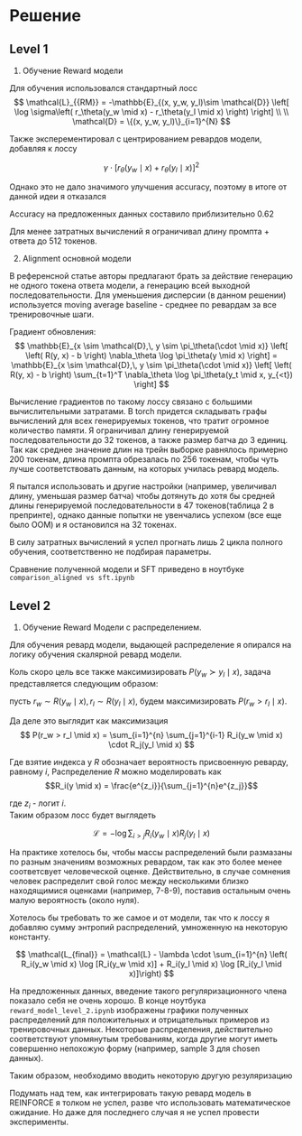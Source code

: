# Решение

## Level 1

1. Обучение Reward модели

Для обучения использовался стандартный лосс 
$$
\mathcal{L}_{{RM}} = -\mathbb{E}_{(x, y_w, y_l)\sim \mathcal{D}} \left[ \log \sigma\left( r_\theta(y_w \mid x) - r_\theta(y_l \mid x) \right) \right] \\
\\
\mathcal{D} = \{(x, y_w, y_l)\}_{i=1}^{N}
$$

Также эксперементировал с центрированием ревардов модели, добавляя к лоссу
 
$$
\gamma \cdot [r_\theta(y_w \mid x) + r_\theta(y_l \mid x)]^2
$$

Однако это не дало значимого улучшения accuracy, поэтому в итоге от данной идеи я отказался

Accuracy на предложенных данных составило приблизительно $0.62$

Для менее затратных вычислений я ограничивал длину промпта + ответа до 512 токенов.

2. Alignment основной модели

В референсной статье авторы предлагают брать за действие генерацию не одного токена ответа модели, а генерацию всей выходной последовательности. Для уменьшения дисперсии (в данном решении) используется moving average baseline - среднее по ревардам за все тренировочные шаги.

Градиент обновления:
$$
\mathbb{E}_{x \sim \mathcal{D},\, y \sim \pi_\theta(\cdot \mid x)} \left[ \left( R(y, x) - b \right) \nabla_\theta \log \pi_\theta(y \mid x) \right] = 
\mathbb{E}_{x \sim \mathcal{D},\, y \sim \pi_\theta(\cdot \mid x)} \left[ \left( R(y, x) - b \right) \sum_{t=1}^T \nabla_\theta \log \pi_\theta(y_t \mid x, y_{<t}) \right]
$$

Вычисление градиентов по такому лоссу связано с большими вычислительными затратами. В torch придется складывать графы вычислений для всех генерируемых токенов, что тратит огромное количество памяти.
Я ограничивал длину генерируемой последовательности до 32 токенов, а также размер батча до 3 единиц. Так как среднее значение длин на трейн выборке равнялось примерно 200 токенам, длина промпта обрезалась по 256 токенам, чтобы чуть лучше соответствовать данным, на которых училась ревард модель.

Я пытался использовать и другие настройки (например, увеличивал длину, уменьшая размер батча) чтобы дотянуть до хотя бы средней длины генерируемой последовательности в 47 токенов(таблица 2 в препринте), однако данные попытки не увенчались успехом (все еще было OOM) и я остановился на 32 токенах.

В силу затратных вычислений я успел прогнать лишь 2 цикла полного обучения, соответственно не подбирая параметры.

Сравнение полученной модели и SFT приведено в ноутбуке `comparison_aligned vs sft.ipynb` 

## Level 2

1. Обучение Reward Модели с распределением.

Для обучения ревард модели, выдающей распределение я опирался на логику обучения скалярной ревард модели.

Коль скоро цель все также максимизировать $P(y_w \succ y_l \mid x)$, задача представляется следующим образом:

пусть $r_w \sim R(y_w \mid x), r_l \sim R(y_l \mid x)$, будем максимизировать $P(r_w > r_l \mid x)$.

Да деле это выглядит как максимизация 
$$
P(r_w > r_l \mid x) = \sum_{i=1}^{n} \sum_{j=1}^{i-1} R_i(y_w \mid x) \cdot R_j(y_l \mid x)
$$

Где взятие индекса у $R$ обозначает вероятность присвоенную реварду, равному $i$,
Распределение $R$ можно моделировать как $$R_i(y \mid x) = \frac{e^{z_i}}{\sum_{j=1}^{n}e^{z_j}}$$

где $z_i$ - логит $i$. \
Таким образом лосс будет выглядеть

$$
\mathcal{L} = - \log \sum_{i > j} R_i(y_w \mid x) R_j(y_l \mid x)
$$

На практике хотелось бы, чтобы массы распределений были размазаны по разным значениям возможных ревардом, так как это более менее соответсвует человеческой оценке. Действительно, в случае сомнения человек распределит свой голос между несколькими близко находящимися оценками (например, 7-8-9), поставив остальным очень малую вероятность (около нуля).

Хотелось бы требовать то же самое и от модели, так что к лоссу я добавляю сумму энтропий распределений, умноженную на некоторую константу.

$$
\mathcal{L_{final}} = \mathcal{L} - \lambda \cdot \sum_{i=1}^{n} \left( R_i(y_w \mid x) \log [R_i(y_w \mid x)] + R_i(y_l \mid x) \log [R_i(y_l \mid x)]\right)
$$

На предложенных данных, введение такого регуляризационного члена показало себя не очень хорошо. В конце ноутбука `reward_model_level_2.ipynb` изображены графики полученных распределений для положительных и отрицательных примеров из тренировочных данных. Некоторые распределения, действительно соответствуют упомянутым требованиям, когда другие могут иметь совершенно непохожую форму (например, sample 3 для chosen данных).

Таким образом, необходимо вводить некоторую другую резуляризацию

Подумать над тем, как интегрировать такую ревард модель в REINFORCE я толком не успел, разве что использовать математическое ожидание. Но даже для последнего случая я не успел провести эксперименты.